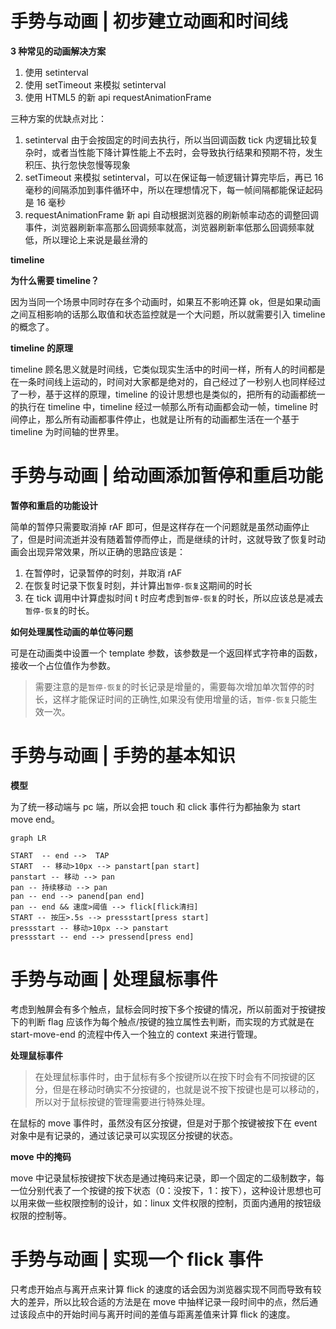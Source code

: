 # 手势与动画 | 初步建立动画和时间线

**3 种常见的动画解决方案**

1. 使用 setinterval
2. 使用 setTimeout 来模拟 setinterval
3. 使用 HTML5 的新 api requestAnimationFrame

三种方案的优缺点对比：

1. setinterval 由于会按固定的时间去执行，所以当回调函数 tick 内逻辑比较复杂时，或者当性能下降计算性能上不去时，会导致执行结果和预期不符，发生积压、执行忽快忽慢等现象
2. setTimeout 来模拟 setinterval，可以在保证每一帧逻辑计算完毕后，再已 16 毫秒的间隔添加到事件循环中，所以在理想情况下，每一帧间隔都能保证起码是 16 毫秒
3. requestAnimationFrame 新 api 自动根据浏览器的刷新帧率动态的调整回调事件，浏览器刷新率高那么回调频率就高，浏览器刷新率低那么回调频率就低，所以理论上来说是最丝滑的

**timeline**

**为什么需要 timeline？**

因为当同一个场景中同时存在多个动画时，如果互不影响还算 ok，但是如果动画之间互相影响的话那么取值和状态监控就是一个大问题，所以就需要引入 timeline 的概念了。

**timeline 的原理**

timeline 顾名思义就是时间线，它类似现实生活中的时间一样，所有人的时间都是在一条时间线上运动的，时间对大家都是绝对的，自己经过了一秒别人也同样经过了一秒，基于这样的原理，timeline 的设计思想也是类似的，把所有的动画都统一的执行在 timeline 中，timeline 经过一帧那么所有动画都会动一帧，timeline 时间停止，那么所有动画都事件停止，也就是让所有的动画都生活在一个基于 timeline 为时间轴的世界里。

# 手势与动画 | 给动画添加暂停和重启功能

**暂停和重启的功能设计**

简单的暂停只需要取消掉 rAF 即可，但是这样存在一个问题就是虽然动画停止了，但是时间流逝并没有随着暂停而停止，而是继续的计时，这就导致了恢复时动画会出现异常效果，所以正确的思路应该是：

1. 在暂停时，记录暂停的时刻，并取消 rAF
2. 在恢复时记录下恢复时刻，并计算出`暂停-恢复`这期间的时长
3. 在 tick 调用中计算虚拟时间 t 时应考虑到`暂停-恢复`的时长，所以应该总是减去`暂停-恢复`的时长。

**如何处理属性动画的单位等问题**

可是在动画类中设置一个 template 参数，该参数是一个返回样式字符串的函数，接收一个占位值作为参数。

> 需要注意的是`暂停-恢复`的时长记录是增量的，需要每次增加单次暂停的时长，这样才能保证时间的正确性,如果没有使用增量的话，`暂停-恢复`只能生效一次。

# 手势与动画 | 手势的基本知识

**模型**

为了统一移动端与 pc 端，所以会把 touch 和 click 事件行为都抽象为 start move end。

```mermaid
graph LR

START  -- end -->  TAP
START  -- 移动>10px --> panstart[pan start]
panstart -- 移动 --> pan
pan -- 持续移动 --> pan
pan -- end --> panend[pan end]
pan -- end && 速度>阈值 --> flick[flick清扫]
START -- 按压>.5s --> pressstart[press start]
pressstart -- 移动>10px --> panstart
pressstart -- end --> pressend[press end]
```

# 手势与动画 | 处理鼠标事件

考虑到触屏会有多个触点，鼠标会同时按下多个按键的情况，所以前面对于按键按下的判断 flag 应该作为每个触点/按键的独立属性去判断，而实现的方式就是在 start-move-end 的流程中传入一个独立的 context 来进行管理。

**处理鼠标事件**

> 在处理鼠标事件时，由于鼠标有多个按键所以在按下时会有不同按键的区分，但是在移动时确实不分按键的，也就是说不按下按键也是可以移动的，所以对于鼠标按键的管理需要进行特殊处理。

在鼠标的 move 事件时，虽然没有区分按键，但是对于那个按键被按下在 event 对象中是有记录的，通过该记录可以实现区分按键的状态。

**move 中的掩码**

move 中记录鼠标按键按下状态是通过掩码来记录，即一个固定的二级制数字，每一位分别代表了一个按键的按下状态（0：没按下，1：按下），这种设计思想也可以用来做一些权限控制的设计，如：linux 文件权限的控制，页面内通用的按钮级权限的控制等。

# 手势与动画 | 实现一个 flick 事件

只考虑开始点与离开点来计算 flick 的速度的话会因为浏览器实现不同而导致有较大的差异，所以比较合适的方法是在 move 中抽样记录一段时间中的点，然后通过该段点中的开始时间与离开时间的差值与距离差值来计算 flick 的速度。


